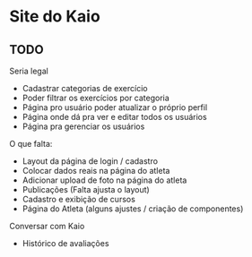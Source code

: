 # Site do Kaio

## TODO

Seria legal
- Cadastrar categorias de exercício
- Poder filtrar os exercícios por categoria
- Página pro usuário poder atualizar o próprio perfil
- Página onde dá pra ver e editar todos os usuários
- Página pra gerenciar os usuários


O que falta:
- Layout da página de login / cadastro
- Colocar dados reais na página do atleta
- Adicionar upload de foto na página do atleta
- Publicações (Falta ajusta o layout)
- Cadastro e exibição de cursos
- Página do Atleta (alguns ajustes / criação de componentes)


Conversar com Kaio
- Histórico de avaliações
